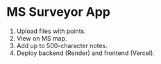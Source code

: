 # MS Surveyor App

1. Upload files with points.
2. View on MS map.
3. Add up to 500-character notes.
4. Deploy backend (Render) and frontend (Vercel).